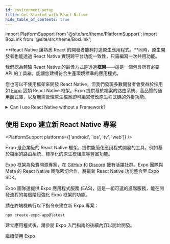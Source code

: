 ```yaml
---
id: environment-setup
title: Get Started with React Native
hide_table_of_contents: true
---
```


import PlatformSupport from '@site/src/theme/PlatformSupport';
import BoxLink from '@site/src/theme/BoxLink';

**React Native 讓熟悉 React 的開發者能夠打造原生應用程式。**同時，原生開發者也能透過 React Native 實現跨平台功能一致性，只需編寫一次共用功能。

我們認為體驗 React Native 的最佳方式是透過**框架**——這是一個包含所有必要 API 的工具箱，能讓您建構符合生產環境標準的應用程式。

您也可以不使用框架來開發 React Native，但我們發現多數開發者會受益於採用如 [Expo](https://expo.dev) 這類 React Native 框架。Expo 提供基於檔案的路由系統、高品質的通用函式庫，以及無需管理原生檔案即可編寫修改原生程式碼的外掛功能。

<details>
<summary>Can I use React Native without a Framework?</summary>

Yes. You can use React Native without a Framework. **However, if you’re building a new app with React Native, we recommend using a Framework.**

In short, you’ll be able to spend time writing your app instead of writing an entire Framework yourself in addition to your app.

The React Native community has spent years refining approaches to navigation, accessing native APIs, dealing with native dependencies, and more. Most apps need these core features. A React Native Framework provides them from the start of your app.

Without a Framework, you’ll either have to write your own solutions to implement core features, or you’ll have to piece together a collection of pre-existing libraries to create a skeleton of a Framework. This takes real work, both when starting your app, then later when maintaining it.

If your app has unusual constraints that are not served well by a Framework, or you prefer to solve these problems yourself, you can make a React Native app without a Framework using Android Studio, Xcode. If you’re interested in this path, learn how to [set up your environment](set-up-your-environment) and how to [get started without a framework](getting-started-without-a-framework).

</details>

## 使用 Expo 建立新 React Native 專案

<PlatformSupport platforms={['android', 'ios', 'tv', 'web']} />

Expo 是企業級的 React Native 框架，提供能簡化應用程式開發的工具，例如基於檔案的路由系統、標準化的原生模組庫等豐富功能。

Expo 框架為免費開源專案，在 [GitHub](https://github.com/expo) 和 [Discord](https://chat.expo.dev) 擁有活躍社群。Expo 團隊與 Meta 的 React Native 團隊密切合作，將最新 React Native 功能整合至 Expo SDK。

Expo 團隊還提供 Expo 應用程式服務 (EAS)，這是一組可選的進階服務，能在開發流程的每個階段強化 Expo 框架的功能。

請在終端機執行以下指令來建立新 Expo 專案：

```shell
npx create-expo-app@latest
```

建立應用程式後，請參閱 Expo 入門指南的後續內容以開始開發。

<BoxLink href="https://docs.expo.dev/get-started/set-up-your-environment">繼續使用 Expo</BoxLink>